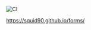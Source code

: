 ![CI](https://github.com/Squid90/forms/actions/workflows/web.yml/badge.svg)

https://squid90.github.io/forms/